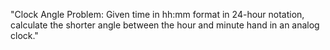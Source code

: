 "Clock Angle Problem: Given time in hh:mm format in 24-hour notation, calculate the shorter angle between the hour and minute hand in an analog clock."
